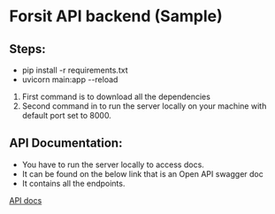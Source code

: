 # Forsit API backend (Sample)

## Steps:

* pip install -r requirements.txt
* uvicorn main:app --reload

1. First command is to download all the dependencies
2. Second command in to run the server locally on your machine with default port set to 8000.


## API Documentation:

* You have to run the server locally to access docs.
* It can be found on the below link that is an Open API swagger doc
* It contains all the endpoints.

<a href="http://localhost:8000/docs" target="_blank">API docs</a>